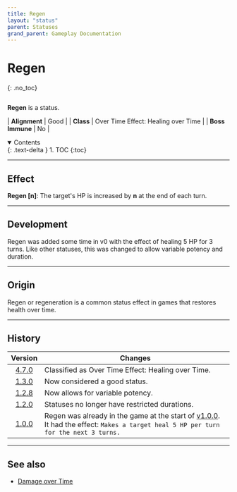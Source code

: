 ```yaml
---
title: Regen
layout: "status"
parent: Statuses
grand_parent: Gameplay Documentation
---
```


# Regen
{: .no_toc}

<div class="row">
<div class="column content" markdown="1">

**Regen** is a status.

| **Alignment** | Good |
| **Class** | Over Time Effect: Healing over Time |
| **Boss Immune** | No |

</div>
<div class="column toc" markdown="1">
<details open markdown="block">
<summary>
Contents
</summary>
{: .text-delta }
1. TOC
{:toc}
</details>
</div>
</div> 

---

## Effect

**Regen \[n\]**: The target's HP is increased by **n** at the end of each turn.

---

## Development

Regen was added some time in v0 with the effect of healing 5 HP for 3 turns. Like other statuses, this was changed to allow variable potency and duration.

---

## Origin

Regen or regeneration is a common status effect in games that restores health over time.

---

## History

| Version | Changes |
| :---: | --- |
| [4.7.0](v4#v4.7.0) | Classified as Over Time Effect: Healing over Time. |
| [1.3.0](v1#v1.3.0) | Now considered a good status. |
| [1.2.8](v1#v1.2.8) | Now allows for variable potency. |
| [1.2.0](v1#v1.2.0) | Statuses no longer have restricted durations. |
| [1.0.0](v1#v1.0.0) | Regen was already in the game at the start of [v1.0.0](v1#v1.0.0). It had the effect: `Makes a target heal 5 HP per turn for the next 3 turns.` |

---

## See also

- [Damage over Time](dot)